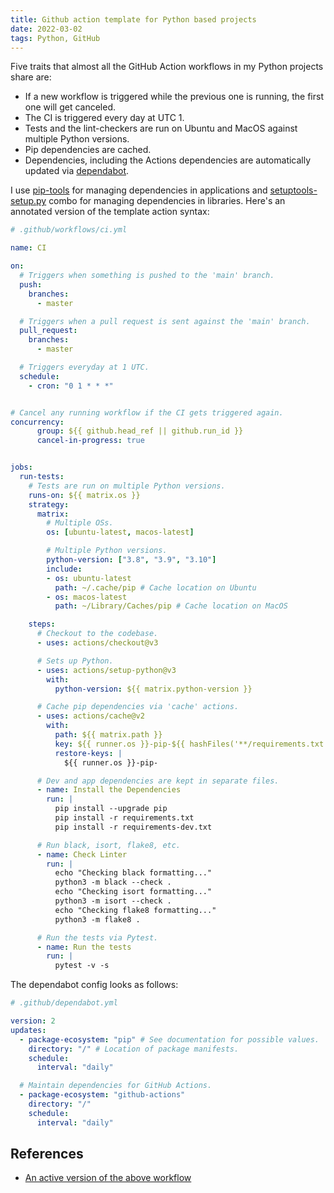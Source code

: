 ```yaml
---
title: Github action template for Python based projects
date: 2022-03-02
tags: Python, GitHub
---
```


Five traits that almost all the GitHub Action workflows in my Python projects share are:

* If a new workflow is triggered while the previous one is running, the first one will
get canceled.
* The CI is triggered every day at UTC 1.
* Tests and the lint-checkers are run on Ubuntu and MacOS against multiple Python
versions.
* Pip dependencies are cached.
* Dependencies, including the Actions dependencies are automatically updated via
[dependabot](https://github.com/dependabot).

I use [pip-tools](https://github.com/jazzband/pip-tools) for managing dependencies in
applications and [setuptools-setup.py](https://github.com/pypa/setuptools) combo for
managing dependencies in libraries. Here's an annotated version of the template action
syntax:


```yaml
# .github/workflows/ci.yml

name: CI

on:
  # Triggers when something is pushed to the 'main' branch.
  push:
    branches:
      - master

  # Triggers when a pull request is sent against the 'main' branch.
  pull_request:
    branches:
      - master

  # Triggers everyday at 1 UTC.
  schedule:
    - cron: "0 1 * * *"


# Cancel any running workflow if the CI gets triggered again.
concurrency:
      group: ${{ github.head_ref || github.run_id }}
      cancel-in-progress: true


jobs:
  run-tests:
    # Tests are run on multiple Python versions.
    runs-on: ${{ matrix.os }}
    strategy:
      matrix:
        # Multiple OSs.
        os: [ubuntu-latest, macos-latest]

        # Multiple Python versions.
        python-version: ["3.8", "3.9", "3.10"]
        include:
        - os: ubuntu-latest
          path: ~/.cache/pip # Cache location on Ubuntu
        - os: macos-latest
          path: ~/Library/Caches/pip # Cache location on MacOS

    steps:
      # Checkout to the codebase.
      - uses: actions/checkout@v3

      # Sets up Python.
      - uses: actions/setup-python@v3
        with:
          python-version: ${{ matrix.python-version }}

      # Cache pip dependencies via 'cache' actions.
      - uses: actions/cache@v2
        with:
          path: ${{ matrix.path }}
          key: ${{ runner.os }}-pip-${{ hashFiles('**/requirements.txt') }}-${{ hashFiles('**/requirements-dev.txt') }}
          restore-keys: |
            ${{ runner.os }}-pip-

      # Dev and app dependencies are kept in separate files.
      - name: Install the Dependencies
        run: |
          pip install --upgrade pip
          pip install -r requirements.txt
          pip install -r requirements-dev.txt

      # Run black, isort, flake8, etc.
      - name: Check Linter
        run: |
          echo "Checking black formatting..."
          python3 -m black --check .
          echo "Checking isort formatting..."
          python3 -m isort --check .
          echo "Checking flake8 formatting..."
          python3 -m flake8 .

      # Run the tests via Pytest.
      - name: Run the tests
        run: |
          pytest -v -s
```

The dependabot config looks as follows:

```yaml
# .github/dependabot.yml

version: 2
updates:
  - package-ecosystem: "pip" # See documentation for possible values.
    directory: "/" # Location of package manifests.
    schedule:
      interval: "daily"

  # Maintain dependencies for GitHub Actions.
  - package-ecosystem: "github-actions"
    directory: "/"
    schedule:
      interval: "daily"
```

## References

* [An active version of the above workflow](https://github.com/rednafi/stress-test-locust/blob/master/.github/workflows/build_test.yml)
